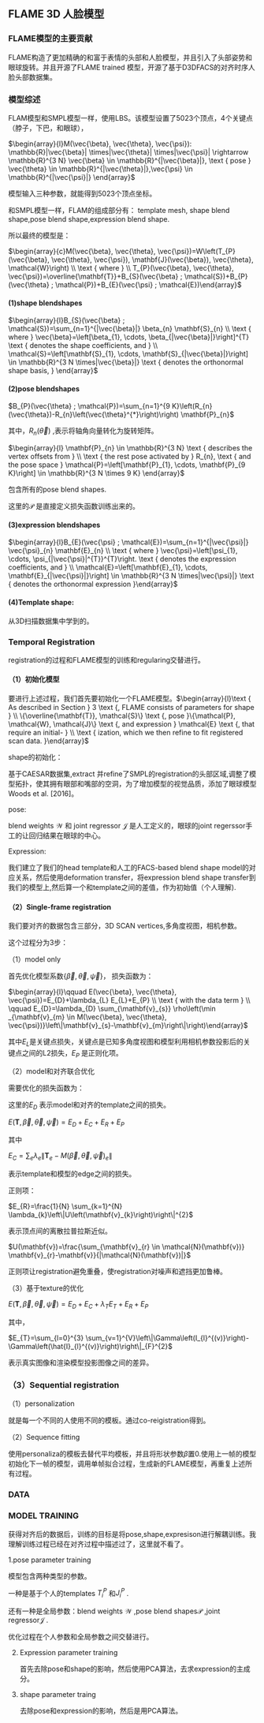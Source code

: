 ## 								FLAME 3D 人脸模型

### FLAME模型的主要贡献

FLAME构造了更加精确的和富于表情的头部和人脸模型，并且引入了头部姿势和眼球旋转。并且开源了FLAME trained 模型，开源了基于D3DFACS的对齐时序人脸头部数据集。

### 模型综述

FLAM模型和SMPL模型一样，使用LBS。该模型设置了5023个顶点，4个关键点（脖子，下巴，和眼球），

$\begin{array}{l}M(\vec{\beta}, \vec{\theta}, \vec{\psi}): \mathbb{R}|\vec{\beta}| \times|\vec{\theta}| \times|\vec{\psi}| \rightarrow \mathbb{R}^{3 N}  \vec{\beta} \in \mathbb{R}^{|\vec{\beta}|}, \text { pose } \vec{\theta} \in \mathbb{R}^{|\vec{\theta}|},\vec{\psi} \in \mathbb{R}^{|\vec{\psi}|} \end{array}$ 

模型输入三种参数，就能得到5023个顶点坐标。

和SMPL模型一样，FLAM的组成部分有： template mesh, shape blend shape,pose blend shape,expression blend shape.

所以最终的模型是：

$\begin{array}{c}M(\vec{\beta}, \vec{\theta}, \vec{\psi})=W\left(T_{P}(\vec{\beta}, \vec{\theta}, \vec{\psi}), \mathbf{J}(\vec{\beta}), \vec{\theta}, \mathcal{W}\right) \\ \text { where } \\ T_{P}(\vec{\beta}, \vec{\theta}, \vec{\psi})=\overline{\mathbf{T}}+B_{S}(\vec{\beta} ; \mathcal{S})+B_{P}(\vec{\theta} ; \mathcal{P})+B_{E}(\vec{\psi} ; \mathcal{E})\end{array}$

#### (1)shape blendshapes

$\begin{array}{l}B_{S}(\vec{\beta} ; \mathcal{S})=\sum_{n=1}^{|\vec{\beta}|} \beta_{n} \mathbf{S}_{n} \\ \text { where } \vec{\beta}=\left[\beta_{1}, \cdots, \beta_{|\vec{\beta}|}\right]^{T} \text { denotes the shape coefficients, and } \\ \mathcal{S}=\left[\mathbf{S}_{1}, \cdots, \mathbf{S}_{|\vec{\beta}|}\right] \in \mathbb{R}^{3 N \times|\vec{\beta}|} \text { denotes the orthonormal shape basis, }  \end{array}$

####  (2)pose blendshapes

$B_{P}(\vec{\theta} ; \mathcal{P})=\sum_{n=1}^{9 K}\left(R_{n}(\vec{\theta})-R_{n}\left(\vec{\theta}^{*}\right)\right) \mathbf{P}_{n}$ 

其中，$R_n(\vec{\theta})$ ,表示将轴角向量转化为旋转矩阵。

$\begin{array}{l} \mathbf{P}_{n} \in \mathbb{R}^{3 N} \text { describes the vertex offsets from } \\ \text { the rest pose activated by } R_{n}, \text { and the pose space } \mathcal{P}=\left[\mathbf{P}_{1}, \cdots, \mathbf{P}_{9 K}\right] \in \mathbb{R}^{3 N \times 9 K} \end{array}$ 

包含所有的pose blend shapes.

这里的$\mathcal{P}$ 是直接定义损失函数训练出来的。

#### (3)expression blendshapes

$\begin{array}{l}B_{E}(\vec{\psi} ; \mathcal{E})=\sum_{n=1}^{|\vec{\psi}|} \vec{\psi}_{n} \mathbf{E}_{n} \\ \text { where } \vec{\psi}=\left[\psi_{1}, \cdots, \psi_{|\vec{\psi}|^{T}}^{T}\right. \text { denotes the expression coefficients, and } \\ \mathcal{E}=\left[\mathbf{E}_{1}, \cdots, \mathbf{E}_{|\vec{\psi}|}\right] \in \mathbb{R}^{3 N \times|\vec{\psi}|} \text { denotes the orthonormal expression }\end{array}$

#### (4)Template shape:

从3D扫描数据集中学到的。

### Temporal Registration

registration的过程和FLAME模型的训练和regularing交替进行。

#### （1）初始化模型

要进行上述过程，我们首先要初始化一个FLAME模型。$\begin{array}{l}\text { As described in Section } 3 \text {, FLAME consists of parameters for shape } \\ \{\overline{\mathbf{T}}, \mathcal{S}\} \text {, pose }\{\mathcal{P}, \mathcal{W}, \mathcal{J}\} \text {, and expression } \mathcal{E} \text {, that require an initial- } \\ \text { ization, which we then refine to fit registered scan data. }\end{array}$

 shape的初始化：

基于CAESAR数据集,extract 并refine了SMPL的registration的头部区域,调整了模型拓扑，使其拥有眼部和嘴部的空洞，为了增加模型的视觉品质，添加了眼球模型Woods et al. [2016]。

pose:

blend weights $\mathcal W$ 和 joint regressor $\mathcal{J}$ 是人工定义的，眼球的joint regerssor手工的让回归结果在眼球的中心。

Expression:

我们建立了我们的head template和人工的FACS-based blend shape model的对应关系，然后使用deformation transfer，将expression blend shape transfer到我们的模型上,然后算一个和template之间的差值，作为初始值（个人理解).

#### （2）Single-frame registration

我们要对齐的数据包含三部分，3D SCAN vertices,多角度视图，相机参数。

这个过程分为3步：

（1）model only

首先优化模型系数$\{\vec{\beta},\vec{\theta},\vec{\psi}\}$， 损失函数为：

$\begin{array}{l}\qquad E(\vec{\beta}, \vec{\theta}, \vec{\psi})=E_{D}+\lambda_{L} E_{L}+E_{P} \\ \text { with the data term } \\ \qquad E_{D}=\lambda_{D} \sum_{\mathbf{v}_{s}} \rho\left(\min _{\mathbf{v}_{m} \in M(\vec{\beta}, \vec{\theta}, \vec{\psi})}\left\|\mathbf{v}_{s}-\mathbf{v}_{m}\right\|\right)\end{array}$ 

其中$E_L$是关键点损失，关键点是已知多角度视图和模型利用相机参数投影后的关键点之间的L2损失，$E_P$ 是正则化项。

（2）model和对齐联合优化

需要优化的损失函数为：

这里的$E_D$ 表示model和对齐的template之间的损失。

$E(\mathbf{T}, \vec{\beta}, \vec{\theta}, \vec{\psi})=E_{D}+E_{C}+E_{R}+E_{P}$ 

其中

$E_{C}=\sum_{e} \lambda_{e}\left\|\mathbf{T}_{e}-M(\vec{\beta}, \vec{\theta}, \vec{\psi})_{e}\right\|$ 

表示template和模型的edge之间的损失。

正则项：

$E_{R}=\frac{1}{N} \sum_{k=1}^{N} \lambda_{k}\left\|U\left(\mathbf{v}_{k}\right)\right\|^{2}$ 

表示顶点间的离散拉普拉斯近似。

$U(\mathbf{v})=\frac{\sum_{\mathbf{v}_{r} \in \mathcal{N}(\mathbf{v})} \mathbf{v}_{r}-\mathbf{v}}{|\mathcal{N}(\mathbf{v})|}$ 

正则项让registration避免重叠，使registration对噪声和遮挡更加鲁棒。

（3）基于texture的优化

$E(\mathbf{T}, \vec{\beta}, \vec{\theta}, \vec{\psi})=E_{D}+E_{C}+\lambda_{T} E_{T}+E_{R}+E_{P}$ 

其中，

$E_{T}=\sum_{l=0}^{3} \sum_{v=1}^{V}\left\|\Gamma\left(I_{l}^{(v)}\right)-\Gamma\left(\hat{I}_{l}^{(v)}\right)\right\|_{F}^{2}$ 

表示真实图像和渲染模型投影图像之间的差异。

### （3）Sequential registration

（1）personalization

就是每一个不同的人使用不同的模板。通过co-reigistration得到。

（2）Sequence fitting

使用personaliza的模板去替代平均模板，并且将形状参数$\beta$置0.使用上一帧的模型初始化下一帧的模型，调用单帧拟合过程，生成新的FLAME模型，再重复上述所有过程。

### DATA

### MODEL TRAINING

获得对齐后的数据后，训练的目标是将pose,shape,expresison进行解耦训练。我理解训练过程已经在对齐过程中描述过了，这里就不看了。

1.pose parameter training

模型包含两种类型的参数。

一种是基于个人的templates $T_i^P$ 和$J_i^P$ .

还有一种是全局参数：blend weights $\mathcal{W}$ ,pose blend shapes$\mathcal{P}$ ,joint regressor$\mathcal{J}$ .

优化过程在个人参数和全局参数之间交替进行。

2. Expression parameter training

   首先去除pose和shape的影响，然后使用PCA算法，去求expression的主成分。

3. shape parameter traing

   去除pose和expression的影响，然后是用PCA算法。

   





